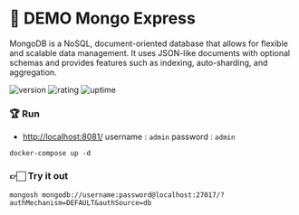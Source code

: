 # 🎉 DEMO Mongo Express

MongoDB is a NoSQL, document-oriented database that allows for flexible and scalable data management. It uses JSON-like documents with optional schemas and provides features such as indexing, auto-sharding, and aggregation.

![version](https://img.shields.io/badge/version-1.0-blue)
![rating](https://img.shields.io/badge/rating-★★★★★-yellow)
![uptime](https://img.shields.io/badge/uptime-100%25-brightgreen)

### 🏆 Run

- [http://localhost:8081/](http://localhost:8081/) username : `admin` password : `admin`

```shell
docker-compose up -d
```

### 👉🏻 Try it out

```shell
mongosh mongodb://username:password@localhost:27017/?authMechanism=DEFAULT&authSource=db
```
